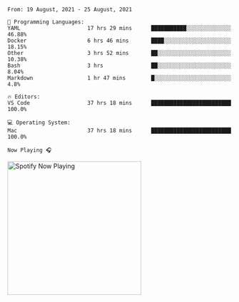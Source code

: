 <!--START_SECTION:waka-->
```text
From: 19 August, 2021 - 25 August, 2021

💬 Programming Languages: 
YAML                     17 hrs 29 mins      ███████████░░░░░░░░░░░░░░   46.88% 
Docker                   6 hrs 46 mins       ████░░░░░░░░░░░░░░░░░░░░░   18.15% 
Other                    3 hrs 52 mins       ██░░░░░░░░░░░░░░░░░░░░░░░   10.38% 
Bash                     3 hrs               ██░░░░░░░░░░░░░░░░░░░░░░░   8.04% 
Markdown                 1 hr 47 mins        █░░░░░░░░░░░░░░░░░░░░░░░░   4.8%

🔥 Editors: 
VS Code                  37 hrs 18 mins      █████████████████████████   100.0%

💻 Operating System: 
Mac                      37 hrs 18 mins      █████████████████████████   100.0%

```


<!--END_SECTION:waka-->

`Now Playing 🎧`

[<img src="https://spotify-now-playing-cyan-seven.vercel.app/api/spotify-playing" alt="Spotify Now Playing" width="300" />](https://open.spotify.com/user/gregnrobinson-ca)



